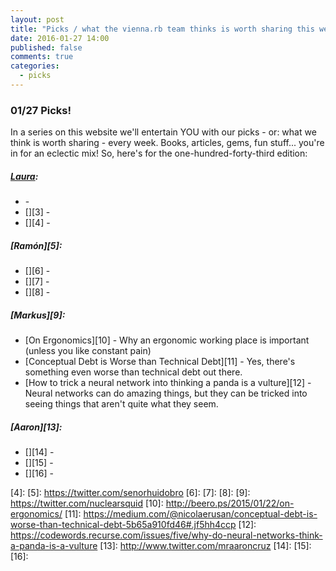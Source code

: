 ```yaml
---
layout: post
title: "Picks / what the vienna.rb team thinks is worth sharing this week"
date: 2016-01-27 14:00
published: false
comments: true
categories:
  - picks
---
```


### 01/27 Picks!

In a series on this website we'll entertain YOU with our picks - or: what we think is worth sharing - every week.
Books, articles, gems, fun stuff... you're in for an eclectic mix! So, here's for the one-hundred-forty-third edition:

##### [Laura][1]:
- [][2] - 
- [][3] - 
- [][4] - 

##### [Ramón][5]:
- [][6] - 
- [][7] - 
- [][8] - 

##### [Markus][9]:
- [On Ergonomics][10] - Why an ergonomic working place is important (unless you like constant pain)
- [Conceptual Debt is Worse than Technical Debt][11] - Yes, there's something even worse than technical debt out there.
- [How to trick a neural network into thinking a panda is a vulture][12] - Neural networks can do amazing things, but they can be tricked into seeing things that aren't quite what they seem.

##### [Aaron][13]:
- [][14] - 
- [][15] - 
- [][16] - 

[1]: http://www.twitter.com/alicetragedy
[2]: 
[3]: 
[4]: 
[5]: https://twitter.com/senorhuidobro
[6]:
[7]:
[8]:
[9]: https://twitter.com/nuclearsquid
[10]: http://beero.ps/2015/01/22/on-ergonomics/
[11]: https://medium.com/@nicolaerusan/conceptual-debt-is-worse-than-technical-debt-5b65a910fd46#.jf5hh4ccp
[12]: https://codewords.recurse.com/issues/five/why-do-neural-networks-think-a-panda-is-a-vulture
[13]: http://www.twitter.com/mraaroncruz
[14]: 
[15]: 
[16]: 


